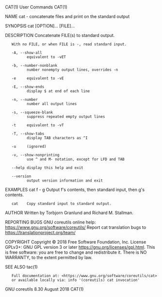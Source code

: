 CAT(1)                                                                                User Commands                                                                                CAT(1)

NAME
       cat - concatenate files and print on the standard output

SYNOPSIS
       cat [OPTION]... [FILE]...

DESCRIPTION
       Concatenate FILE(s) to standard output.

       With no FILE, or when FILE is -, read standard input.

       -A, --show-all
              equivalent to -vET

       -b, --number-nonblank
              number nonempty output lines, overrides -n

       -e     equivalent to -vE

       -E, --show-ends
              display $ at end of each line

       -n, --number
              number all output lines

       -s, --squeeze-blank
              suppress repeated empty output lines

       -t     equivalent to -vT

       -T, --show-tabs
              display TAB characters as ^I

       -u     (ignored)

       -v, --show-nonprinting
              use ^ and M- notation, except for LFD and TAB

       --help display this help and exit

       --version
              output version information and exit

EXAMPLES
       cat f - g
              Output f's contents, then standard input, then g's contents.

       cat    Copy standard input to standard output.

AUTHOR
       Written by Torbjorn Granlund and Richard M. Stallman.

REPORTING BUGS
       GNU coreutils online help: <https://www.gnu.org/software/coreutils/>
       Report cat translation bugs to <https://translationproject.org/team/>

COPYRIGHT
       Copyright © 2018 Free Software Foundation, Inc.  License GPLv3+: GNU GPL version 3 or later <https://gnu.org/licenses/gpl.html>.
       This is free software: you are free to change and redistribute it.  There is NO WARRANTY, to the extent permitted by law.

SEE ALSO
       tac(1)

       Full documentation at: <https://www.gnu.org/software/coreutils/cat>
       or available locally via: info '(coreutils) cat invocation'

GNU coreutils 8.30                                                                     August 2018                                                                                 CAT(1)
